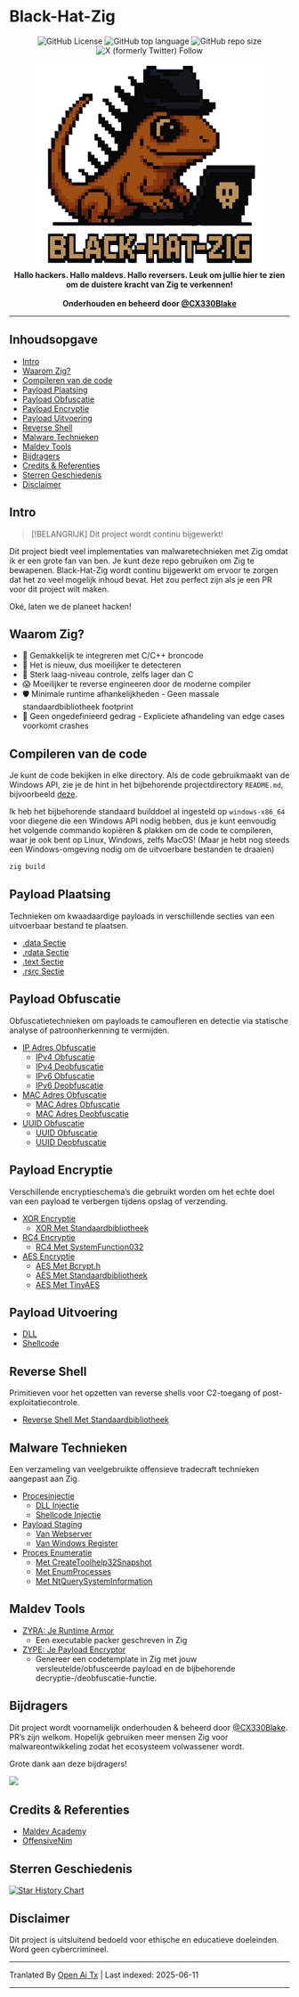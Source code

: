 # Black-Hat-Zig

<p align="center">
  <img alt="GitHub License" src="https://img.shields.io/github/license/CX330Blake/black-hat-zig">
  <img alt="GitHub top language" src="https://img.shields.io/github/languages/top/cx330blake/black-hat-zig">
  <img alt="GitHub repo size" src="https://img.shields.io/github/repo-size/cx330blake/black-hat-zig">
  <img alt="X (formerly Twitter) Follow" src="https://img.shields.io/twitter/follow/CX330Blake">
</p>

<p height="350px" align="center">
  <img src="https://raw.githubusercontent.com/CX330Blake/Black-Hat-Zig/main/Black-Hat-Zig.png">
  <br/>
  <b>Hallo hackers. Hallo maldevs. Hallo reversers. Leuk om jullie hier te zien om de duistere kracht van Zig te verkennen!</b><br/><br/>
  <b>Onderhouden en beheerd door <a href="https://github.com/cx330blake">@CX330Blake</a></b>
</p>

---

## Inhoudsopgave

- [Intro](#intro)
- [Waarom Zig?](#waarom-zig)
- [Compileren van de code](#compileren-van-de-code)
- [Payload Plaatsing](#payload-plaatsing)
- [Payload Obfuscatie](#payload-obfuscatie)
- [Payload Encryptie](#payload-encryptie)
- [Payload Uitvoering](#payload-uitvoering)
- [Reverse Shell](#reverse-shell)
- [Malware Technieken](#malware-technieken)
- [Maldev Tools](#maldev-tools)
- [Bijdragers](#bijdragers)
- [Credits & Referenties](#credits--referenties)
- [Sterren Geschiedenis](#sterren-geschiedenis)
- [Disclaimer](#disclaimer)

## Intro

> [!BELANGRIJK]
> Dit project wordt continu bijgewerkt!

Dit project biedt veel implementaties van malwaretechnieken met Zig omdat ik er een grote fan van ben. Je kunt deze repo gebruiken om Zig te bewapenen. Black-Hat-Zig wordt continu bijgewerkt om ervoor te zorgen dat het zo veel mogelijk inhoud bevat. Het zou perfect zijn als je een PR voor dit project wilt maken.

Oké, laten we de planeet hacken!

## Waarom Zig?

- 🤝 Gemakkelijk te integreren met C/C++ broncode
- 🔎 Het is nieuw, dus moeilijker te detecteren
- 💪 Sterk laag-niveau controle, zelfs lager dan C
- 😱 Moeilijker te reverse engineeren door de moderne compiler
- 🛡️ Minimale runtime afhankelijkheden - Geen massale standaardbibliotheek footprint
- 🎯 Geen ongedefinieerd gedrag - Expliciete afhandeling van edge cases voorkomt crashes

## Compileren van de code

Je kunt de code bekijken in elke directory. Als de code gebruikmaakt van de Windows API, zie je de hint in het bijbehorende projectdirectory `README.md`, bijvoorbeeld [deze](https://raw.githubusercontent.com/CX330Blake/Black-Hat-Zig/main/Payload-Encryption/AES/bcrypt_aes/).

Ik heb het bijbehorende standaard builddoel al ingesteld op `windows-x86_64` voor diegene die een Windows API nodig hebben, dus je kunt eenvoudig het volgende commando kopiëren & plakken om de code te compileren, waar je ook bent op Linux, Windows, zelfs MacOS! (Maar je hebt nog steeds een Windows-omgeving nodig om de uitvoerbare bestanden te draaien)

```bash
zig build
```

## Payload Plaatsing

Technieken om kwaadaardige payloads in verschillende secties van een uitvoerbaar bestand te plaatsen.

- [.data Sectie](https://raw.githubusercontent.com/CX330Blake/Black-Hat-Zig/main/Payload-Placement/dot_data_section/)
- [.rdata Sectie](https://raw.githubusercontent.com/CX330Blake/Black-Hat-Zig/main/Payload-Placement/dot_rdata_section/)
- [.text Sectie](https://raw.githubusercontent.com/CX330Blake/Black-Hat-Zig/main/Payload-Placement/dot_text_section/)
- [.rsrc Sectie](https://raw.githubusercontent.com/CX330Blake/Black-Hat-Zig/main/Payload-Placement/dot_rsrc_section/)

## Payload Obfuscatie

Obfuscatietechnieken om payloads te camoufleren en detectie via statische analyse of patroonherkenning te vermijden.

- [IP Adres Obfuscatie](https://raw.githubusercontent.com/CX330Blake/Black-Hat-Zig/main/Payload-Obfuscation/IP-Address-Obfuscation/)
  - [IPv4 Obfuscatie](https://raw.githubusercontent.com/CX330Blake/Black-Hat-Zig/main/Payload-Obfuscation/IP-Address-Obfuscation/ipv4_obfuscation/)
  - [IPv4 Deobfuscatie](https://raw.githubusercontent.com/CX330Blake/Black-Hat-Zig/main/Payload-Obfuscation/IP-Address-Obfuscation/ipv4_deobfuscation/)
  - [IPv6 Obfuscatie](https://raw.githubusercontent.com/CX330Blake/Black-Hat-Zig/main/Payload-Obfuscation/IP-Address-Obfuscation/ipv6_obfuscation/)
  - [IPv6 Deobfuscatie](https://raw.githubusercontent.com/CX330Blake/Black-Hat-Zig/main/Payload-Obfuscation/IP-Address-Obfuscation/ipv6_deobfuscation/)
- [MAC Adres Obfuscatie](https://raw.githubusercontent.com/CX330Blake/Black-Hat-Zig/main/Payload-Obfuscation/MAC-Address-Obfuscation/)
  - [MAC Adres Obfuscatie](https://raw.githubusercontent.com/CX330Blake/Black-Hat-Zig/main/Payload-Obfuscation/MAC-Address-Obfuscation/MACFuscation/)
  - [MAC Adres Deobfuscatie](https://raw.githubusercontent.com/CX330Blake/Black-Hat-Zig/main/Payload-Obfuscation/MAC-Address-Obfuscation/MACDeobfuscation/)
- [UUID Obfuscatie](https://raw.githubusercontent.com/CX330Blake/Black-Hat-Zig/main/Payload-Obfuscation/UUID-Obfuscation/)
  - [UUID Obfuscatie](https://raw.githubusercontent.com/CX330Blake/Black-Hat-Zig/main/Payload-Obfuscation/UUID-Obfuscation/UUIDFuscation/)
  - [UUID Deobfuscatie](https://raw.githubusercontent.com/CX330Blake/Black-Hat-Zig/main/Payload-Obfuscation/UUID-Obfuscation/UUIDDeobfuscation/)

## Payload Encryptie

Verschillende encryptieschema’s die gebruikt worden om het echte doel van een payload te verbergen tijdens opslag of verzending.

- [XOR Encryptie](https://raw.githubusercontent.com/CX330Blake/Black-Hat-Zig/main/Payload-Encryption/XOR/)
  - [XOR Met Standaardbibliotheek](https://raw.githubusercontent.com/CX330Blake/Black-Hat-Zig/main/Payload-Encryption/XOR/std_lib_xor/)
- [RC4 Encryptie](https://raw.githubusercontent.com/CX330Blake/Black-Hat-Zig/main/Payload-Encryption/RC4/)
  - [RC4 Met SystemFunction032](https://raw.githubusercontent.com/CX330Blake/Black-Hat-Zig/main/Payload-Encryption/RC4/system_function_032_rc4/)
- [AES Encryptie](https://raw.githubusercontent.com/CX330Blake/Black-Hat-Zig/main/Payload-Encryption/AES/)
  - [AES Met Bcrypt.h](https://raw.githubusercontent.com/CX330Blake/Black-Hat-Zig/main/Payload-Encryption/AES/bcrypt_aes/)
  - [AES Met Standaardbibliotheek](https://raw.githubusercontent.com/CX330Blake/Black-Hat-Zig/main/Payload-Encryption/AES/std_aes/)
  - [AES Met TinyAES](https://raw.githubusercontent.com/CX330Blake/Black-Hat-Zig/main/Payload-Encryption/AES/tiny_aes/)

## Payload Uitvoering

- [DLL](https://raw.githubusercontent.com/CX330Blake/Black-Hat-Zig/main/Payload-Execution/dll/)
- [Shellcode](https://raw.githubusercontent.com/CX330Blake/Black-Hat-Zig/main/Payload-Execution/shellcode/)

## Reverse Shell

Primitieven voor het opzetten van reverse shells voor C2-toegang of post-exploitatiecontrole.

- [Reverse Shell Met Standaardbibliotheek](https://raw.githubusercontent.com/CX330Blake/Black-Hat-Zig/main/Reverse-Shell/std_reverse_shell/)

## Malware Technieken

Een verzameling van veelgebruikte offensieve tradecraft technieken aangepast aan Zig.

- [Procesinjectie](https://raw.githubusercontent.com/CX330Blake/Black-Hat-Zig/main/Malware-Techniques/Process-Injection/)
  - [DLL Injectie](https://raw.githubusercontent.com/CX330Blake/Black-Hat-Zig/main/Malware-Techniques/Process-Injection/dll_injection/)
  - [Shellcode Injectie](https://raw.githubusercontent.com/CX330Blake/Black-Hat-Zig/main/Malware-Techniques/Process-Injection/shellcode_injection/)
- [Payload Staging](https://raw.githubusercontent.com/CX330Blake/Black-Hat-Zig/main/Malware-Techniques/Payload-Staging/)
  - [Van Webserver](https://raw.githubusercontent.com/CX330Blake/Black-Hat-Zig/main/Malware-Techniques/Payload-Staging/web_server/)
  - [Van Windows Register](https://raw.githubusercontent.com/CX330Blake/Black-Hat-Zig/main/Malware-Techniques/Payload-Staging/windows_registry/)
- [Proces Enumeratie](https://raw.githubusercontent.com/CX330Blake/Black-Hat-Zig/main/Malware-Techniques/Process-Enumeration/)
  - [Met CreateToolhelp32Snapshot](https://raw.githubusercontent.com/CX330Blake/Black-Hat-Zig/main/Malware-Techniques/Process-Enumeration/create_tool_help_32_snapshot/)
  - [Met EnumProcesses](https://raw.githubusercontent.com/CX330Blake/Black-Hat-Zig/main/Malware-Techniques/Process-Enumeration/enum_processes/)
  - [Met NtQuerySystemInformation](https://raw.githubusercontent.com/CX330Blake/Black-Hat-Zig/main/Malware-Techniques/Process-Enumeration/nt_query_system_information/)

## Maldev Tools

- [ZYRA: Je Runtime Armor](https://github.com/cx330blake/zyra)
  - Een executable packer geschreven in Zig
- [ZYPE: Je Payload Encryptor](https://github.com/cx330blake/zype)
  - Genereer een codetemplate in Zig met jouw versleutelde/obfusceerde payload en de bijbehorende decryptie-/deobfuscatie-functie.

## Bijdragers

Dit project wordt voornamelijk onderhouden & beheerd door [@CX330Blake](https://github.com/CX330Blake). PR’s zijn welkom. Hopelijk gebruiken meer mensen Zig voor malwareontwikkeling zodat het ecosysteem volwassener wordt.

Grote dank aan deze bijdragers!

<a href="https://github.com/CX330Blake/black-hat-zig/graphs/contributors">
  <img src="https://contrib.rocks/image?repo=CX330Blake/black-hat-zig" />
</a>

## Credits & Referenties

- [Maldev Academy](https://maldevacademy.com/)
- [OffensiveNim](https://github.com/byt3bl33d3r/OffensiveNim)

## Sterren Geschiedenis

[![Star History Chart](https://api.star-history.com/svg?repos=CX330blake/black-hat-zig&type=Date)](https://www.star-history.com/#CX330blake/black-hat-zig&Date)

## Disclaimer

Dit project is uitsluitend bedoeld voor ethische en educatieve doeleinden. Word geen cybercrimineel.


---


Tranlated By [Open Ai Tx](https://github.com/OpenAiTx/OpenAiTx) | Last indexed: 2025-06-11


---
